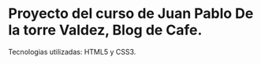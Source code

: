 # Proyecto del curso de Juan Pablo De la torre Valdez, Blog de Cafe.
Tecnologias utilizadas: HTML5 y CSS3.
